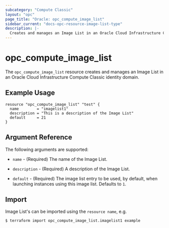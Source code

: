 ```yaml
---
subcategory: "Compute Classic"
layout: "opc"
page_title: "Oracle: opc_compute_image_list"
sidebar_current: "docs-opc-resource-image-list-type"
description: |-
  Creates and manages an Image List in an Oracle Cloud Infrastructure Compute Classic identity domain.
---
```


# opc\_compute\_image\_list

The ``opc_compute_image_list`` resource creates and manages an Image List in an Oracle Cloud Infrastructure Compute Classic identity domain.

## Example Usage

```hcl
resource "opc_compute_image_list" "test" {
  name        = "imagelist1"
  description = "This is a description of the Image List"
  default     = 21
}
```

## Argument Reference

The following arguments are supported:

* `name` - (Required) The name of the Image List.

* `description` - (Required) A description of the Image List.

* `default` - (Required) The image list entry to be used, by default, when launching instances using this image list. Defaults to `1`.

## Import

Image List's can be imported using the `resource name`, e.g.

```shell
$ terraform import opc_compute_image_list.imagelist1 example
```
